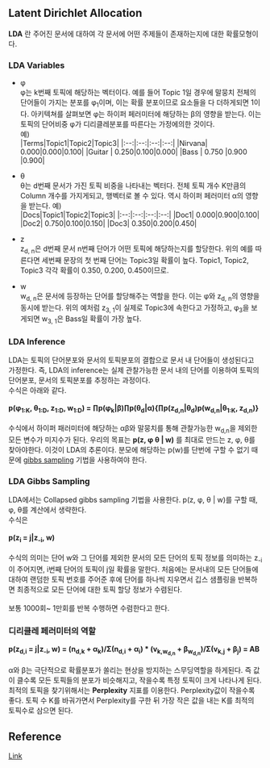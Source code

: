 ## Latent Dirichlet Allocation

**LDA** 란 주어진 문서에 대하여 각 문서에 어떤 주제들이 존재하는지에 대한 확률모형이다.

### LDA Variables
- &phi;<br>
  &phi;는 k번째 토픽에 해당하는 벡터이다. 예를 들어 Topic 1일 경우에 말뭉치 전체의 단어들이 가지는 분포를 &phi;<sub>1</sub>이며, 이는 확률 분포이므로 요소들을 다 더하게되면 1이다. 아키텍쳐를 살펴보면 &phi;는 하이퍼 페러미터에 해당하는 &beta;의 영향을 받는다. 이는 토픽의 단어비중 &phi;가 디리클레분포를 따른다는 가정에의한 것이다.<br>
  예)<br>
  |Terms|Topic1|Topic2|Topic3|
  |:--:|:--:|:--:|:--:|
  |Nirvana| 0.000|0.000|0.100|
  |Guitar | 0.250|0.100|0.000|
  |Bass   | 0.750 |0.900   |0.900|

- &theta;<br>
  &theta;는 d번째 문서가 가진 토픽 비중을 나타내는 벡터다. 전체 토픽 개수 K만큼의 Column 개수를 가지게되고, 행벡터로 볼 수 있다. 역시 하이퍼 페러미터 &alpha;의 영향을 받는다.
  예)<br>
  |Docs|Topic1|Topic2|Topic3|
  |:--:|:--:|:--:|:--:|
  |Doc1| 0.000|0.900|0.100|
  |Doc2| 0.750|0.100|0.150|
  |Doc3| 0.350|0.200|0.450|
- z<br>
  z<sub>d, n</sub>은 d번째 문서 n번째 단어가 어떤 토픽에 해당하는지를 할당한다. 위의 예를 따른다면 세번째 문장의 첫 번째 단어는 Topic3일 확률이 높다.
  Topic1, Topic2, Topic3 각각 확률이 0.350, 0.200, 0.450이므로.
- w<br>
  w<sub>d, n</sub>은 문서에 등장하는 단어를 할당해주는 역할을 한다. 이는 &phi;와 z<sub>d, n</sub>의 영향을 동시에 받는다. 위의 예처럼 z<sub>3, 1</sub>이 실제로 Topic3에 속한다고 가정하고, &phi;<sub>3</sub>을 보게되면 w<sub>3, 1</sub>은 Bass일 확률이 가장 높다.

### LDA Inference
LDA는 토픽의 단어분포와 문서의 토픽분포의 결합으로 문서 내 단어들이 생성된다고 가정한다. 즉, LDA의 inference는 실제 관찰가능한 문서 내의 단어를 이용하여 토픽의 단어분포, 문서의 토픽분포를 추정하는 과정이다.<br>
수식은 아래와 같다.<br><br>
**p(&phi;<sub>1:K</sub>, &theta;<sub>1:D</sub>, z<sub>1:D</sub>, w<sub>1:D</sub>) = &prod;p(&phi;<sub>k</sub>|&beta;)&prod;p(&theta;<sub>d</sub>|&alpha;){&prod;p(z<sub>d,n</sub>|&theta;<sub>d</sub>)p(w<sub>d,n</sub>|&theta;<sub>1:K</sub>, z<sub>d,n</sub>)}**
<br><br>
수식에서 하이퍼 패러미터에 해당하는 &alpha;&beta;와 말뭉치를 통해 관찰가능한 w<sub>d,n</sub>을 제외한 모든 변수가 미지수가 된다. 우리의 목표는 **p(z, &phi; &theta; | w)** 를 최대로 만드는 z, &phi;, &theta;를 찾아야한다. 이것이 LDA의 추론이다. 분모에 해당하는 p(w)를 단번에 구할 수 없기 때문에 [gibbs sampling](gibbs-sampling.md) 기법을 사용하여야 한다.

### LDA Gibbs Sampling
LDA에서는 Collapsed gibbs sampling 기법을 사용한다. p(z, &phi;, &theta; | w)를 구할 때, &phi;, &theta;를 계산에서 생략한다.<br>
수식은<br><br>
**p(z<sub>i</sub> = j|z<sub>-i</sub>, w)**
<br><br>
수식의 의미는 단어 w와 그 단어를 제외한 문서의 모든 단어의 토픽 정보를 의미하는 z<sub>-i</sub>이 주어지면, i번째 단어의 토픽이 j일 확률을 말한다. 처음에는 문서내의 모든 단어들에 대하여 랜덤한 토픽 번호를 주어준 후에 단어를 하나씩 지우면서 깁스 샘플링을 반복하면 최종적으로 모든 단어에 대한 토픽 할당 정보가 수렴된다.<br><br>
보통 1000회~ 1만회를 반복 수행하면 수렴한다고 한다.

### 디리클레 페러미터의 역할
**p(z<sub>d,i</sub> = j|z<sub>-i</sub>, w) = (n<sub>d,k</sub> + &alpha;<sub>k</sub>)/&Sigma;(n<sub>d,i</sub> + &alpha;<sub>i</sub>) * (v<sub>k,w<sub>d,n</sub></sub> + &beta;<sub>w<sub>d,n</sub></sub>)/&Sigma;(v<sub>k,j</sub> + &beta;<sub>j</sub>) = AB**<br><br>
&alpha;와 &beta;는 극단적으로 확률분포가 쏠리는 현상을 방지하는 스무딩역할을 하게된다. 즉 값이 클수록 모든 토픽들의 분포가 비슷해지고, 작을수록 특정 토픽이 크게 나타나게 된다. 최적의 토픽을 찾기위해서는 **Perplexity** 지표를 이용한다. Perplexity값이 작을수록 좋다. 토픽 수 K를 바궈가면서 Perplexity를 구한 뒤 가장 작은 값을 내는 K를 최적의 토픽수로 삼으면 된다.



## Reference
[Link](https://ratsgo.github.io/from%20frequency%20to%20semantics/2017/06/01/LDA/)

